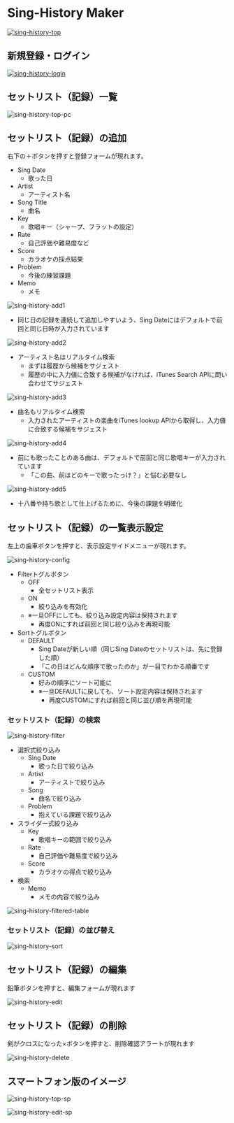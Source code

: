 # Sing-History Maker

[![sing-history-top](../../../../public/images/home/singHistoryMaker/sing-history-top-PC.png)](https://useless-app-playground.herokuapp.com/)

## 新規登録・ログイン

[![sing-history-login](../../../../public/images/home/playground-login.png)](https://useless-app-playground.herokuapp.com/login)

## セットリスト（記録）一覧

![sing-history-top-pc](../../../../public/images/home/singHistoryMaker/sing-history-top-PC.png)

## セットリスト（記録）の追加

右下の＋ボタンを押すと登録フォームが現れます。

- Sing Date
  - 歌った日
- Artist
  - アーティスト名
- Song Title
  - 曲名
- Key
  - 歌唱キー（シャープ、フラットの設定）
- Rate
  - 自己評価や難易度など
- Score
  - カラオケの採点結果
- Problem
  - 今後の練習課題
- Memo
  - メモ

![sing-history-add1](../../../../public/images/home/singHistoryMaker/sing-history-add1-PC.png)

- 同じ日の記録を連続して追加しやすいよう、Sing Dateにはデフォルトで前回と同じ日時が入力されています

![sing-history-add2](../../../../public/images/home/singHistoryMaker/sing-history-add2-PC.png)

- アーティスト名はリアルタイム検索
  - まずは履歴から候補をサジェスト
  - 履歴の中に入力値に合致する候補がなければ、iTunes Search APIに問い合わせてサジェスト

![sing-history-add3](../../../../public/images/home/singHistoryMaker/sing-history-add3-PC.png)

- 曲名もリアルタイム検索
  - 入力されたアーティストの楽曲をiTunes lookup APIから取得し、入力値に合致する候補をサジェスト

![sing-history-add4](../../../../public/images/home/singHistoryMaker/sing-history-add4-PC.png)

- 前にも歌ったことのある曲は、デフォルトで前回と同じ歌唱キーが入力されています
  - 「この曲、前はどのキーで歌ったっけ？」と悩む必要なし

![sing-history-add5](../../../../public/images/home/singHistoryMaker/sing-history-add5-PC.png)

- 十八番や持ち歌として仕上げるために、今後の課題を明確化

## セットリスト（記録）の一覧表示設定

左上の歯車ボタンを押すと、表示設定サイドメニューが現れます。

![sing-history-config](../../../../public/images/home/singHistoryMaker/sing-history-config-PC.png)

- Filterトグルボタン
  - OFF
    - 全セットリスト表示
  - ON
    - 絞り込みを有効化
  - ※一旦OFFにしても、絞り込み設定内容は保持されます
    - 再度ONにすれば前回と同じ絞り込みを再現可能
- Sortトグルボタン
  - DEFAULT
    - Sing Dateが新しい順（同じSing Dateのセットリストは、先に登録した順）
    - 「この日はどんな順序で歌ったのか」が一目でわかる順番です
  - CUSTOM
    - 好みの順序にソート可能に
    - ※一旦DEFAULTに戻しても、ソート設定内容は保持されます
      - 再度CUSTOMにすれば前回と同じ並び順を再現可能

### セットリスト（記録）の検索

![sing-history-filter](../../../../public/images/home/singHistoryMaker/sing-history-filter-PC.png)

- 選択式絞り込み
  - Sing Date
    - 歌った日で絞り込み
  - Artist
    - アーティストで絞り込み
  - Song
    - 曲名で絞り込み
  - Problem
    - 抱えている課題で絞り込み
- スライダー式絞り込み
  - Key
    - 歌唱キーの範囲で絞り込み
  - Rate
    - 自己評価や難易度で絞り込み
  - Score
    - カラオケの得点で絞り込み
- 検索
  - Memo
    - メモの内容で絞り込み

![sing-history-filtered-table](../../../../public/images/home/singHistoryMaker/sing-history-filtered-table-PC.png)

### セットリスト（記録）の並び替え

![sing-history-sort](../../../../public/images/home/singHistoryMaker/sing-history-sort-PC.png)

## セットリスト（記録）の編集

鉛筆ボタンを押すと、編集フォームが現れます

![sing-history-edit](../../../../public/images/home/singHistoryMaker/sing-history-edit-PC.png)

## セットリスト（記録）の削除

剣がクロスになった×ボタンを押すと、削除確認アラートが現れます

![sing-history-delete](../../../../public/images/home/singHistoryMaker/sing-history-delete-PC.png)

## スマートフォン版のイメージ
![sing-history-top-sp](../../../../public/images/home/singHistoryMaker/sing-history-top-SP.png)

![sing-history-edit-sp](../../../../public/images/home/singHistoryMaker/sing-history-edit-SP.png)